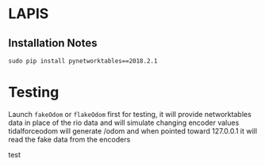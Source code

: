 # LAPIS

## Installation Notes

    sudo pip install pynetworktables==2018.2.1

# Testing
Launch `fakeOdom` or `flakeOdom` first for testing, it will provide networktables data in place of the rio data and will simulate changing encoder values
tidalforceodom will generate /odom and when pointed toward 127.0.0.1 it will read the fake data from the encoders

test
